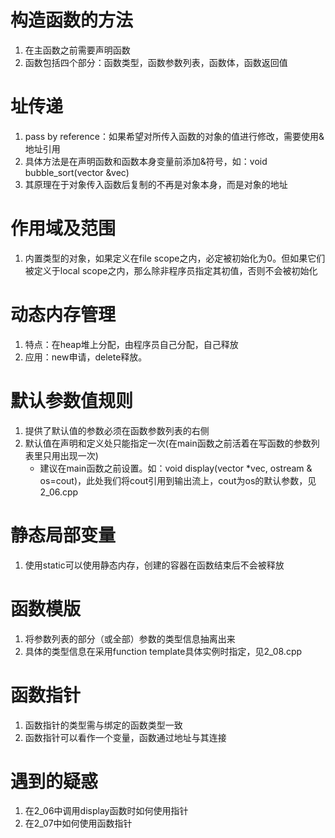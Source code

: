 # 构造函数的方法
1. 在主函数之前需要声明函数
2. 函数包括四个部分：函数类型，函数参数列表，函数体，函数返回值

# 址传递
1. pass by reference：如果希望对所传入函数的对象的值进行修改，需要使用&地址引用
2. 具体方法是在声明函数和函数本身变量前添加&符号，如：void bubble_sort(vector<int> &vec)
3. 其原理在于对象传入函数后复制的不再是对象本身，而是对象的地址

# 作用域及范围
1. 内置类型的对象，如果定义在file scope之内，必定被初始化为0。但如果它们被定义于local scope之内，那么除非程序员指定其初值，否则不会被初始化

# 动态内存管理
1. 特点：在heap堆上分配，由程序员自己分配，自己释放
2. 应用：new申请，delete释放。

# 默认参数值规则
1. 提供了默认值的参数必须在函数参数列表的右侧
2. 默认值在声明和定义处只能指定一次(在main函数之前活着在写函数的参数列表里只用出现一次)
   - 建议在main函数之前设置。如：void display(vector<int> *vec, ostream & os=cout)，此处我们将cout引用到输出流上，cout为os的默认参数，见2_06.cpp

# 静态局部变量
1. 使用static可以使用静态内存，创建的容器在函数结束后不会被释放 

# 函数模版
1. 将参数列表的部分（或全部）参数的类型信息抽离出来
2. 具体的类型信息在采用function template具体实例时指定，见2_08.cpp

# 函数指针
1. 函数指针的类型需与绑定的函数类型一致
2. 函数指针可以看作一个变量，函数通过地址与其连接


# 遇到的疑惑
1. 在2_06中调用display函数时如何使用指针
2. 在2_07中如何使用函数指针